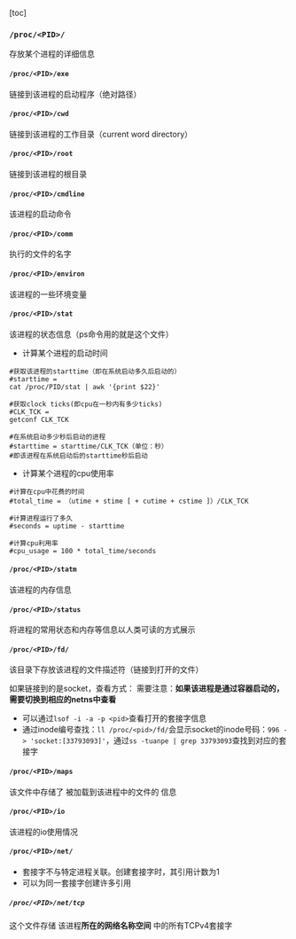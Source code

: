 [toc]
### `/proc/<PID>/`
存放某个进程的详细信息
#### `/proc/<PID>/exe`
链接到该进程的启动程序（绝对路径）

#### `/proc/<PID>/cwd`
链接到该进程的工作目录（current word directory）

#### `/proc/<PID>/root`
链接到该进程的根目录  

#### `/proc/<PID>/cmdline`  
该进程的启动命令  

#### `/proc/<PID>/comm`
执行的文件的名字  

#### `/proc/<PID>/environ`
该进程的一些环境变量

#### `/proc/<PID>/stat`
该进程的状态信息（ps命令用的就是这个文件）
* 计算某个进程的启动时间
```shell
#获取该进程的starttime（即在系统启动多久后启动的）
#starttime =
cat /proc/PID/stat | awk '{print $22}'

#获取clock ticks(即cpu在一秒内有多少ticks)
#CLK_TCK =
getconf CLK_TCK

#在系统启动多少秒后启动的进程
#starttime = starttime/CLK_TCK（单位：秒）
#即该进程在系统启动后的starttime秒后启动
```
* 计算某个进程的cpu使用率
```shell
#计算在cpu中花费的时间
#total_time = （utime + stime [ + cutime + cstime ]）/CLK_TCK

#计算进程运行了多久
#seconds = uptime - starttime

#计算cpu利用率
#cpu_usage = 100 * total_time/seconds
```

#### `/proc/<PID>/statm`
该进程的内存信息

#### `/proc/<PID>/status`
将进程的常用状态和内存等信息以人类可读的方式展示

#### `/proc/<PID>/fd/`
该目录下存放该进程的文件描述符（链接到打开的文件）

如果链接到的是socket，查看方式：
需要注意：**如果该进程是通过容器启动的，需要切换到相应的netns中查看**
* 可以通过`lsof -i -a -p <pid>`查看打开的套接字信息
* 通过inode编号查找：`ll /proc/<pid>/fd/`会显示socket的inode号码：`996 -> 'socket:[33793093]'`，通过`ss -tuanpe | grep 33793093`查找到对应的套接字

#### `/proc/<PID>/maps`
该文件中存储了 被加载到该进程中的文件的 信息

#### `/proc/<PID>/io`
该进程的io使用情况

#### `/proc/<PID>/net/`
* 套接字不与特定进程关联。创建套接字时，其引用计数为1
* 可以为同一套接字创建许多引用

##### `/proc/<PID>/net/tcp`
这个文件存储 该进程**所在的网络名称空间** 中的所有TCPv4套接字
